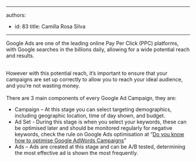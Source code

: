 

---
authors:
  - id: 83
    title: Camilla Rosa Silva
---




<span class='intro'> ​Google Ads are one of the leading online Pay Per Click (PPC) platforms, with Google searches in the billions daily, allowing for a wide potential reach and results.<br><br> </span>

<p>​However with this potential reach, it’s important to ensure that your campaigns are set up correctly to allow you to reach your ideal audience, and you’re not wasting money.<br>&#160;<br>There are 3 main components of every Google Ad Campaign, they are&#58;</p><p></p><ul><li>​Campaign – At this stage you can select targeting demographics, including geographic location, time of day shown, and budget.<br></li><li>Ad Set - During this stage is when you select your keywords, these can be optimised later and should be monitored regularly for negative keywords, check the rule on Google Ads optimisation at “<a href="/_layouts/15/FIXUPREDIRECT.ASPX?WebId=3dfc0e07-e23a-4cbb-aac2-e778b71166a2&amp;TermSetId=07da3ddf-0924-4cd2-a6d4-a4809ae20160&amp;TermId=5410d39d-233a-43f3-8c8a-99d8364d7ae2">Do you know how to optimise Google AdWords Campaigns​</a>”<br></li><li>Ads – Ads are created at this stage and can be A/B tested, determining the most effective ad is shown the most frequently.&#160;<br></li></ul><br><br><p></p>


